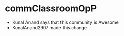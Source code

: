 # commClassroomOpP

- Kunal Anand says that this community is Awesome
- KunalAnand2907 made this change

